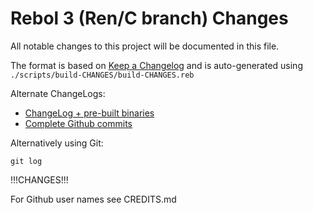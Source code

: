 # Rebol 3 (Ren/C branch) Changes

All notable changes to this project will be documented in this file.

The format is based on [Keep a Changelog](http://keepachangelog.com/) and is auto-generated using `./scripts/build-CHANGES/build-CHANGES.reb`

Alternate ChangeLogs:

* [ChangeLog + pre-built binaries](https://forum.rebol.info/t/rebol3-ren-c-branch-change-logs/54/10000)
* [Complete Github commits](https://github.com/metaeducation/ren-c/commits/master)

Alternatively using Git:

    git log

!!!CHANGES!!!

For Github user names see CREDITS.md
